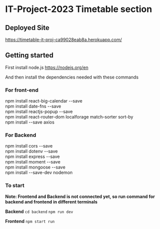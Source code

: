 # IT-Project-2023 Timetable section

## Deployed Site

https://timetable-it-proj-ca99028eab8a.herokuapp.com/

## Getting started

First install node.js
https://nodejs.org/en

And then install the dependencies needed with these commands

### For front-end

npm install react-big-calendar --save  
npm install date-fns --save  
npm install reactjs-popup --save  
npm install react-router-dom localforage match-sorter sort-by  
npm install --save axios

### For Backend

npm install cors --save  
npm install dotenv --save  
npm install express --save  
npm install moment --save  
npm install mongoose --save  
npm install --save-dev nodemon

### To start

**Note: Frontend and Backend is not connected yet, so run command for backend and frontend in different terminals**

**Backend**
`cd backend`
`npm run dev`

**Frontend**
`npm start run`
